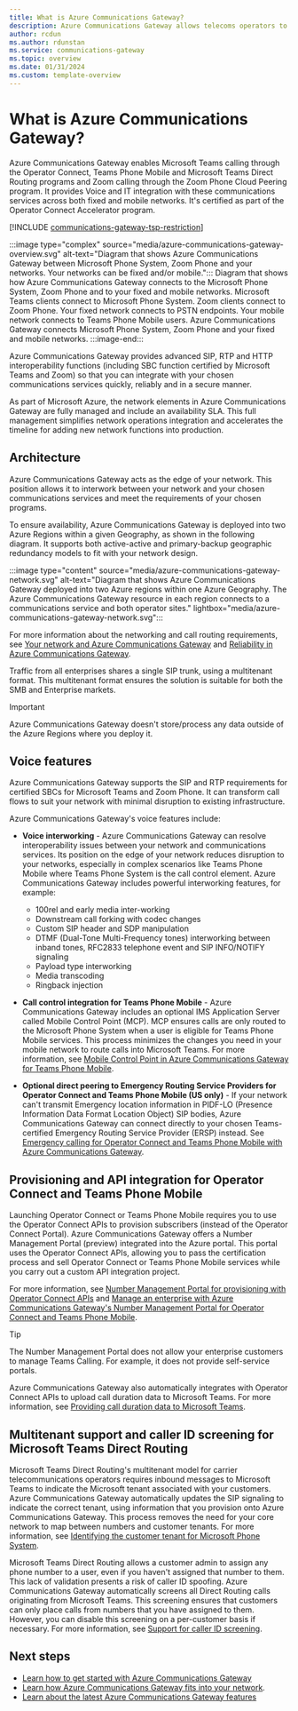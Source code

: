 ```yaml
---
title: What is Azure Communications Gateway?
description: Azure Communications Gateway allows telecoms operators to interoperate with Operator Connect, Teams Phone Mobile, Microsoft Teams Direct Routing and Zoom Phone.
author: rcdun
ms.author: rdunstan
ms.service: communications-gateway
ms.topic: overview
ms.date: 01/31/2024
ms.custom: template-overview
---
```


# What is Azure Communications Gateway?

Azure Communications Gateway enables Microsoft Teams calling through the Operator Connect, Teams Phone Mobile and Microsoft Teams Direct Routing programs and Zoom calling through the Zoom Phone Cloud Peering program. It provides Voice and IT integration with these communications services across both fixed and mobile networks. It's certified as part of the Operator Connect Accelerator program.

[!INCLUDE [communications-gateway-tsp-restriction](includes/communications-gateway-tsp-restriction.md)]

:::image type="complex" source="media/azure-communications-gateway-overview.svg" alt-text="Diagram that shows Azure Communications Gateway between Microsoft Phone System, Zoom Phone and your networks. Your networks can be fixed and/or mobile.":::
    Diagram that shows how Azure Communications Gateway connects to the Microsoft Phone System, Zoom Phone and to your fixed and mobile networks. Microsoft Teams clients connect to Microsoft Phone System. Zoom clients connect to Zoom Phone. Your fixed network connects to PSTN endpoints. Your mobile network connects to Teams Phone Mobile users. Azure Communications Gateway connects Microsoft Phone System, Zoom Phone and your fixed and mobile networks.
:::image-end:::

Azure Communications Gateway provides advanced SIP, RTP and HTTP interoperability functions (including SBC function certified by Microsoft Teams and Zoom) so that you can integrate with your chosen communications services quickly, reliably and in a secure manner.

As part of Microsoft Azure, the network elements in Azure Communications Gateway are fully managed and include an availability SLA. This full management simplifies network operations integration and accelerates the timeline for adding new network functions into production.

## Architecture

Azure Communications Gateway acts as the edge of your network. This position allows it to interwork between your network and your chosen communications services and meet the requirements of your chosen programs.

To ensure availability, Azure Communications Gateway is deployed into two Azure Regions within a given Geography, as shown in the following diagram. It supports both active-active and primary-backup geographic redundancy models to fit with your network design.

:::image type="content" source="media/azure-communications-gateway-network.svg" alt-text="Diagram that shows Azure Communications Gateway deployed into two Azure regions within one Azure Geography. The Azure Communications Gateway resource in each region connects to a communications service and both operator sites." lightbox="media/azure-communications-gateway-network.svg":::

For more information about the networking and call routing requirements, see [Your network and Azure Communications Gateway](role-in-network.md#network-requirements) and [Reliability in Azure Communications Gateway](reliability-communications-gateway.md).

Traffic from all enterprises shares a single SIP trunk, using a multitenant format. This multitenant format ensures the solution is suitable for both the SMB and Enterprise markets.

> [!IMPORTANT]
> Azure Communications Gateway doesn't store/process any data outside of the Azure Regions where you deploy it.

## Voice features

Azure Communications Gateway supports the SIP and RTP requirements for certified SBCs for Microsoft Teams and Zoom Phone. It can transform call flows to suit your network with minimal disruption to existing infrastructure.

Azure Communications Gateway's voice features include:

- **Voice interworking** - Azure Communications Gateway can resolve interoperability issues between your network and communications services. Its position on the edge of your network reduces disruption to your networks, especially in complex scenarios like Teams Phone Mobile where Teams Phone System is the call control element. Azure Communications Gateway includes powerful interworking features, for example:

  - 100rel and early media inter-working
  - Downstream call forking with codec changes
  - Custom SIP header and SDP manipulation
  - DTMF (Dual-Tone Multi-Frequency tones) interworking between inband tones, RFC2833 telephone event and SIP INFO/NOTIFY signaling
  - Payload type interworking
  - Media transcoding
  - Ringback injection
- **Call control integration for Teams Phone Mobile** - Azure Communications Gateway includes an optional IMS Application Server called Mobile Control Point (MCP). MCP ensures calls are only routed to the Microsoft Phone System when a user is eligible for Teams Phone Mobile services. This process minimizes the changes you need in your mobile network to route calls into Microsoft Teams. For more information, see [Mobile Control Point in Azure Communications Gateway for Teams Phone Mobile](mobile-control-point.md).
- **Optional direct peering to Emergency Routing Service Providers for Operator Connect and Teams Phone Mobile (US only)** - If your network can't transmit Emergency location information in PIDF-LO (Presence Information Data Format Location Object) SIP bodies, Azure Communications Gateway can connect directly to your chosen Teams-certified Emergency Routing Service Provider (ERSP) instead. See [Emergency calling for Operator Connect and Teams Phone Mobile with Azure Communications Gateway](emergency-calls-operator-connect.md).

## Provisioning and API integration for Operator Connect and Teams Phone Mobile

Launching Operator Connect or Teams Phone Mobile requires you to use the Operator Connect APIs to provision subscribers (instead of the Operator Connect Portal). Azure Communications Gateway offers a Number Management Portal (preview) integrated into the Azure portal. This portal uses the Operator Connect APIs, allowing you to pass the certification process and sell Operator Connect or Teams Phone Mobile services while you carry out a custom API integration project.

For more information, see [Number Management Portal for provisioning with Operator Connect APIs](interoperability-operator-connect.md#number-management-portal-for-provisioning-with-operator-connect-apis) and [Manage an enterprise with Azure Communications Gateway's Number Management Portal for Operator Connect and Teams Phone Mobile](manage-enterprise-operator-connect.md).

> [!TIP]
> The Number Management Portal does not allow your enterprise customers to manage Teams Calling. For example, it does not provide self-service portals.

Azure Communications Gateway also automatically integrates with Operator Connect APIs to upload call duration data to Microsoft Teams. For more information, see [Providing call duration data to Microsoft Teams](interoperability-operator-connect.md#providing-call-duration-data-to-microsoft-teams).

## Multitenant support and caller ID screening for Microsoft Teams Direct Routing

Microsoft Teams Direct Routing's multitenant model for carrier telecommunications operators requires inbound messages to Microsoft Teams to indicate the Microsoft tenant associated with your customers. Azure Communications Gateway automatically updates the SIP signaling to indicate  the correct tenant, using information that you provision onto Azure Communications Gateway. This process removes the need for your core network to map between numbers and customer tenants. For more information, see [Identifying the customer tenant for Microsoft Phone System](interoperability-teams-direct-routing.md#identifying-the-customer-tenant-for-microsoft-phone-system).

Microsoft Teams Direct Routing allows a customer admin to assign any phone number to a user, even if you haven't assigned that number to them. This lack of validation presents a risk of caller ID spoofing. Azure Communications Gateway automatically screens all Direct Routing calls originating from Microsoft Teams. This screening ensures that customers can only place calls from numbers that you have assigned to them. However, you can disable this screening on a per-customer basis if necessary. For more information, see [Support for caller ID screening](interoperability-teams-direct-routing.md#support-for-caller-id-screening).

## Next steps

- [Learn how to get started with Azure Communications Gateway](get-started.md)
- [Learn how Azure Communications Gateway fits into your network](role-in-network.md).
- [Learn about the latest Azure Communications Gateway features](whats-new.md)
